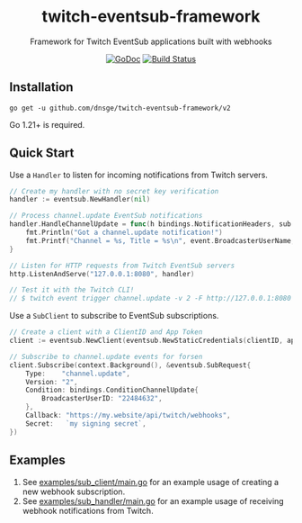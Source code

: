 <div align="center">

<h1>twitch-eventsub-framework</h1>

Framework for Twitch EventSub applications built with webhooks

[![GoDoc][doc-img]][doc] [![Build Status][ci-img]][ci]

</div>

## Installation

`go get -u github.com/dnsge/twitch-eventsub-framework/v2`

Go 1.21+ is required.

## Quick Start

Use a `Handler` to listen for incoming notifications from Twitch servers.

```go
// Create my handler with no secret key verification
handler := eventsub.NewHandler(nil)

// Process channel.update EventSub notifications
handler.HandleChannelUpdate = func(h bindings.NotificationHeaders, sub bindings.Subscription, event bindings.EventChannelUpdate) {
    fmt.Println("Got a channel.update notification!")
    fmt.Printf("Channel = %s, Title = %s\n", event.BroadcasterUserName, event.Title)
}

// Listen for HTTP requests from Twitch EventSub servers
http.ListenAndServe("127.0.0.1:8080", handler)

// Test it with the Twitch CLI!
// $ twitch event trigger channel.update -v 2 -F http://127.0.0.1:8080
```

Use a `SubClient` to subscribe to EventSub subscriptions.

```go
// Create a client with a ClientID and App Token
client := eventsub.NewClient(eventsub.NewStaticCredentials(clientID, appToken))

// Subscribe to channel.update events for forsen
client.Subscribe(context.Background(), &eventsub.SubRequest{
    Type:    "channel.update", 
    Version: "2",
    Condition: bindings.ConditionChannelUpdate{
        BroadcasterUserID: "22484632",
    },
    Callback: "https://my.website/api/twitch/webhooks",
    Secret:   `my signing secret`,
})
```

## Examples

1. See [examples/sub_client/main.go](examples/sub_client/main.go) for an example usage of creating a new webhook subscription.
2. See [examples/sub_handler/main.go](examples/sub_handler/main.go) for an example usage of receiving webhook notifications from Twitch.

[doc-img]: https://pkg.go.dev/badge/github.com/dnsge/twitch-eventsub-framework/v2
[doc]: https://pkg.go.dev/github.com/dnsge/twitch-eventsub-framework/v2
[ci-img]: https://github.com/dnsge/twitch-eventsub-framework/actions/workflows/go.yml/badge.svg?branch=v2
[ci]: https://github.com/dnsge/twitch-eventsub-framework/actions/workflows/go.yml?branch=v2
